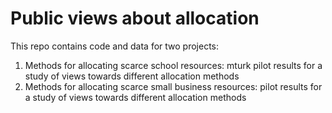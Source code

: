# Public views about allocation

This repo contains code and data for two projects:

1. Methods for allocating scarce school resources: mturk pilot results for a study of views towards different allocation methods
2. Methods for allocating scarce small business resources: pilot results for a study of views towards different allocation methods
